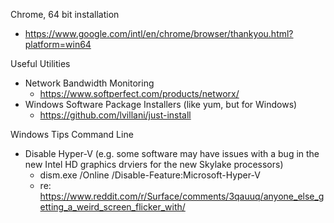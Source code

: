 

Chrome, 64 bit installation
* https://www.google.com/intl/en/chrome/browser/thankyou.html?platform=win64


Useful Utilities
* Network Bandwidth Monitoring
	* https://www.softperfect.com/products/networx/
* Windows Software Package Installers (like yum, but for Windows)
	* https://github.com/lvillani/just-install

Windows Tips Command Line
* Disable Hyper-V (e.g. some software may have issues with a bug in the new Intel HD graphics drviers for the new Skylake processors)
	* dism.exe /Online /Disable-Feature:Microsoft-Hyper-V
	* re: https://www.reddit.com/r/Surface/comments/3qauuq/anyone_else_getting_a_weird_screen_flicker_with/

